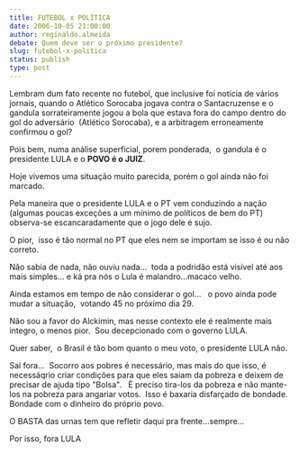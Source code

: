 ```yaml
---
title: FUTEBOL x POLÍTICA
date: 2006-10-05 21:00:00
author: reginaldo.almeida
debate: Quem deve ser o próximo presidente?
slug: futebol-x-politica
status: publish 
type: post
---
```


Lembram dum fato recente no futebol, que inclusive foi notícia de vários jornais, quando o Atlético Sorocaba jogava contra o Santacruzense e o gandula sorrateiramente jogou a bola que estava fora do campo dentro do gol do adversário  (Atlético Sorocaba), e a arbitragem erroneamente confirmou o gol?  



Pois bem, numa análise superficial, porem ponderada,  o gandula é o presidente LULA e o **POVO é o JUIZ**.    


Hoje vivemos uma situação muito parecida, porém o gol ainda não foi marcado.


Pela maneira que o presidente LULA e o PT vem conduzindo a nação (algumas poucas exceções a um mínimo de políticos de bem do PT) observa-se escancaradamente que o jogo dele é sujo.


O pior,  isso é tão normal no PT que eles nem se importam se isso é ou não correto.


Não sabia de nada, não ouviu nada...  toda a podridão está visível até aos mais simples... e ká pra nós o Lula é malandro...macaco velho.


Ainda estamos em tempo de não considerar o gol...   o povo ainda pode mudar a situação,  votando 45 no próximo dia 29.


Não sou a favor do Alckimin, mas nesse contexto ele é realmente mais integro, o menos pior.  Sou decepcionado com o governo LULA.


Quer saber,  o Brasil é tão bom quanto o meu voto, o presidente LULA não.


Sai fora...  Socorro aos pobres é necessário, mas mais do que isso, é necessáqrio criar condições para que eles saiam da pobreza e deixem de precisar de ajuda tipo "Bolsa".   É preciso tira-los da pobreza e não mante-los na pobreza para angariar votos.  Isso é baxaria disfarçado de bondade.  Bondade com o dinheiro do próprio povo.


O BASTA das urnas tem que refletir daqui pra frente...sempre...


Por isso, fora LULA


 


 


 


 


 


 


 


 


